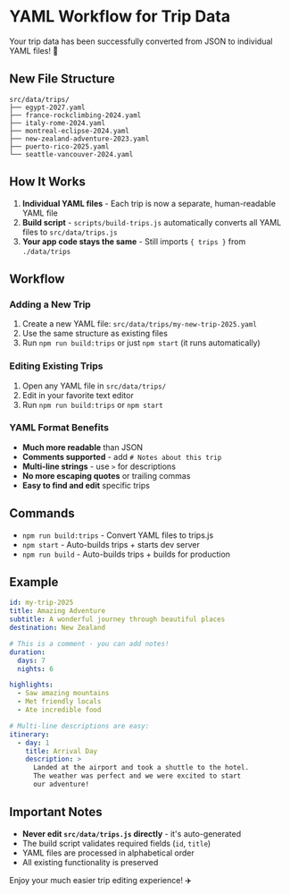 # YAML Workflow for Trip Data

Your trip data has been successfully converted from JSON to individual YAML files! 🎉

## New File Structure

```
src/data/trips/
├── egypt-2027.yaml
├── france-rockclimbing-2024.yaml
├── italy-rome-2024.yaml
├── montreal-eclipse-2024.yaml
├── new-zealand-adventure-2023.yaml
├── puerto-rico-2025.yaml
└── seattle-vancouver-2024.yaml
```

## How It Works

1. **Individual YAML files** - Each trip is now a separate, human-readable YAML file
2. **Build script** - `scripts/build-trips.js` automatically converts all YAML files to `src/data/trips.js`
3. **Your app code stays the same** - Still imports `{ trips }` from `./data/trips`

## Workflow

### Adding a New Trip
1. Create a new YAML file: `src/data/trips/my-new-trip-2025.yaml`
2. Use the same structure as existing files
3. Run `npm run build:trips` or just `npm start` (it runs automatically)

### Editing Existing Trips
1. Open any YAML file in `src/data/trips/`
2. Edit in your favorite text editor
3. Run `npm run build:trips` or `npm start`

### YAML Format Benefits
- **Much more readable** than JSON
- **Comments supported** - add `# Notes about this trip`
- **Multi-line strings** - use `>` for descriptions
- **No more escaping quotes** or trailing commas
- **Easy to find and edit** specific trips

## Commands

- `npm run build:trips` - Convert YAML files to trips.js
- `npm start` - Auto-builds trips + starts dev server
- `npm run build` - Auto-builds trips + builds for production

## Example

```yaml
id: my-trip-2025
title: Amazing Adventure
subtitle: A wonderful journey through beautiful places
destination: New Zealand

# This is a comment - you can add notes!
duration:
  days: 7
  nights: 6

highlights:
  - Saw amazing mountains
  - Met friendly locals
  - Ate incredible food

# Multi-line descriptions are easy:
itinerary:
  - day: 1
    title: Arrival Day
    description: >
      Landed at the airport and took a shuttle to the hotel.
      The weather was perfect and we were excited to start
      our adventure!
```

## Important Notes

- **Never edit `src/data/trips.js` directly** - it's auto-generated
- The build script validates required fields (`id`, `title`)
- YAML files are processed in alphabetical order
- All existing functionality is preserved

Enjoy your much easier trip editing experience! ✈️
